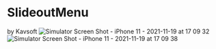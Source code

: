 # SlideoutMenu
by Kavsoft
![Simulator Screen Shot - iPhone 11 - 2021-11-19 at 17 09 32](https://user-images.githubusercontent.com/95226208/145578965-7a7c5fbb-9ae8-4526-9984-51d14cf4371c.png)
![Simulator Screen Shot - iPhone 11 - 2021-11-19 at 17 09 38](https://user-images.githubusercontent.com/95226208/145578970-ae79d764-6107-479b-84d1-ed363687b642.png)
